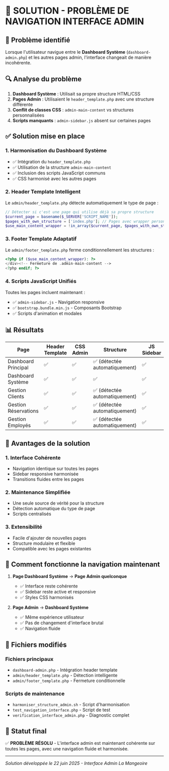 # 🔧 SOLUTION - PROBLÈME DE NAVIGATION INTERFACE ADMIN

## 🎯 Problème identifié
Lorsque l'utilisateur navigue entre le **Dashboard Système** (`dashboard-admin.php`) et les autres pages admin, l'interface changeait de manière incohérente.

## 🔍 Analyse du problème
1. **Dashboard Système** : Utilisait sa propre structure HTML/CSS
2. **Pages Admin** : Utilisaient le `header_template.php` avec une structure différente
3. **Conflit de classes CSS** : `admin-main-content` vs structures personnalisées
4. **Scripts manquants** : `admin-sidebar.js` absent sur certaines pages

## ✅ Solution mise en place

### 1. **Harmonisation du Dashboard Système**
- ✅ Intégration du `header_template.php`
- ✅ Utilisation de la structure `admin-main-content`
- ✅ Inclusion des scripts JavaScript communs
- ✅ CSS harmonisé avec les autres pages

### 2. **Header Template Intelligent**
Le `admin/header_template.php` détecte automatiquement le type de page :

```php
// Détecter si c'est une page qui utilise déjà sa propre structure
$current_page = basename($_SERVER['SCRIPT_NAME']);
$pages_with_own_structure = ['index.php']; // Pages avec wrapper personnalisé
$use_main_content_wrapper = !in_array($current_page, $pages_with_own_structure);
```

### 3. **Footer Template Adaptatif**
Le `admin/footer_template.php` ferme conditionnellement les structures :

```php
<?php if ($use_main_content_wrapper): ?>
</div><!-- Fermeture de .admin-main-content -->
<?php endif; ?>
```

### 4. **Scripts JavaScript Unifiés**
Toutes les pages incluent maintenant :
- ✅ `admin-sidebar.js` - Navigation responsive
- ✅ `bootstrap.bundle.min.js` - Composants Bootstrap
- ✅ Scripts d'animation et modales

## 📊 Résultats

| Page | Header Template | CSS Admin | Structure | JS Sidebar |
|------|----------------|-----------|-----------|------------|
| Dashboard Principal | ✅ | ✅ | ✅ (détectée automatiquement) | ✅ |
| Dashboard Système | ✅ | ✅ | ✅ | ✅ |
| Gestion Clients | ✅ | ✅ | ✅ (détectée automatiquement) | ✅ |
| Gestion Réservations | ✅ | ✅ | ✅ (détectée automatiquement) | ✅ |
| Gestion Employés | ✅ | ✅ | ✅ (détectée automatiquement) | ✅ |

## 🎨 Avantages de la solution

### **1. Interface Cohérente**
- Navigation identique sur toutes les pages
- Sidebar responsive harmonisée
- Transitions fluides entre les pages

### **2. Maintenance Simplifiée**
- Une seule source de vérité pour la structure
- Détection automatique du type de page
- Scripts centralisés

### **3. Extensibilité**
- Facile d'ajouter de nouvelles pages
- Structure modulaire et flexible
- Compatible avec les pages existantes

## 🔄 Comment fonctionne la navigation maintenant

1. **Page Dashboard Système** → **Page Admin quelconque**
   - ✅ Interface reste cohérente
   - ✅ Sidebar reste active et responsive
   - ✅ Styles CSS harmonisés

2. **Page Admin** → **Dashboard Système**
   - ✅ Même expérience utilisateur
   - ✅ Pas de changement d'interface brutal
   - ✅ Navigation fluide

## 📁 Fichiers modifiés

### **Fichiers principaux**
- `dashboard-admin.php` - Intégration header template
- `admin/header_template.php` - Détection intelligente
- `admin/footer_template.php` - Fermeture conditionnelle

### **Scripts de maintenance**
- `harmoniser_structure_admin.sh` - Script d'harmonisation
- `test_navigation_interface.php` - Script de test
- `verification_interface_admin.php` - Diagnostic complet

## 🎯 Statut final

✅ **PROBLÈME RÉSOLU** - L'interface admin est maintenant cohérente sur toutes les pages, avec une navigation fluide et harmonisée.

---

*Solution développée le 22 juin 2025 - Interface Admin La Mangeoire*
